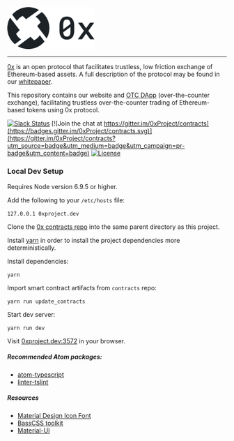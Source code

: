 <img src="https://github.com/0xProject/branding/blob/master/0x_Black_CMYK.png" width="200px" >

---

[0x][website-url] is an open protocol that facilitates trustless, low friction exchange of Ethereum-based assets. A full description of the protocol may be found in our [whitepaper][whitepaper-url].

This repository contains our website and [OTC DApp][otc-url] (over-the-counter exchange), facilitating trustless over-the-counter trading of Ethereum-based tokens using 0x protocol.

[website-url]: https://0xproject.com/
[whitepaper-url]: https://0xproject.com/pdfs/0x_white_paper.pdf
[otc-url]: https://0xproject.com/otc

[![Slack Status](http://slack.0xProject.com/badge.svg)](http://slack.0xProject.com)
[![Join the chat at https://gitter.im/0xProject/contracts](https://badges.gitter.im/0xProject/contracts.svg)](https://gitter.im/0xProject/contracts?utm_source=badge&utm_medium=badge&utm_campaign=pr-badge&utm_content=badge)
[![License](https://img.shields.io/badge/License-Apache%202.0-blue.svg)](https://opensource.org/licenses/Apache-2.0)

### Local Dev Setup

Requires Node version 6.9.5 or higher.

Add the following to your `/etc/hosts` file:

```
127.0.0.1 0xproject.dev
```

Clone the [0x contracts repo](https://github.com/0xProject/contracts) into the same parent directory as this project.

Install [yarn](https://yarnpkg.com/lang/en/docs/install/) in order to install the project dependencies more deterministically.

Install dependencies:

```
yarn
```

Import smart contract artifacts from `contracts` repo:

```
yarn run update_contracts
```

Start dev server:

```
yarn run dev
```

Visit [0xproject.dev:3572](http://0xproject.dev:3572) in your browser.


##### Recommended Atom packages:

- [atom-typescript](https://atom.io/packages/atom-typescript)
- [linter-tslint](https://atom.io/packages/linter-tslint)

##### Resources

- [Material Design Icon Font](http://zavoloklom.github.io/material-design-iconic-font/icons.html#directional)
- [BassCSS toolkit](http://basscss.com/)
- [Material-UI](http://www.material-ui.com/#/)
